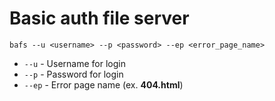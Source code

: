 # Basic auth file server

`bafs --u <username> --p <password> --ep <error_page_name>`

- `--u` - Username for login
- `--p` - Password for login
- `--ep` - Error page name (ex. **404.html**)
